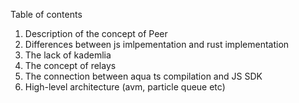 Table of contents

1. Description of the concept of Peer
2. Differences between js imlpementation and rust implementation
3. The lack of kademlia
4. The concept of relays
5. The connection between aqua ts compilation and JS SDK
6. High-level architecture (avm, particle queue etc)